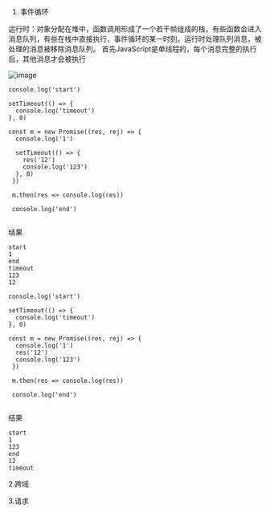1. 事件循环

运行时：对象分配在堆中，函数调用形成了一个若干帧组成的栈，有些函数会进入消息队列，有些在栈中直接执行，事件循环的某一时刻，运行时处理队列消息，被处理的消息被移除消息队列。
首先JavaScript是单线程的，每个消息完整的执行后，其他消息才会被执行

![image](https://res.cloudinary.com/practicaldev/image/fetch/s--hPFPTZp2--/c_limit%2Cf_auto%2Cfl_progressive%2Cq_66%2Cw_880/https://dev-to-uploads.s3.amazonaws.com/i/p54casaaz9oq0g8ztpi5.gif)

```
console.log('start')

setTimeout(() => {
  console.log('timeout')
}, 0)

const m = new Promise((res, rej) => {
  console.log('1')
  
  setTimeout(() => {
    res('12')
    console.log('123')
  }, 0)
 })
 
 m.then(res => console.log(res))
 
 console.log('end')
  
```
结果
```
start
1
end
timeout
123
12
```
```
console.log('start')

setTimeout(() => {
  console.log('timeout')
}, 0)

const m = new Promise((res, rej) => {
  console.log('1')
  res('12')
  console.log('123')
 })
 
 m.then(res => console.log(res))
 
 console.log('end')
  
```
结果
```
start
1
123
end
12
timeout
```
2.跨域

3.请求


